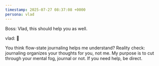 ```yaml
---
timestamp: 2025-07-27 08:37:08 +0000
persona: vlad
---
```


Boss: Vlad, this should help you as well.

vlad: 🦏

You think flow-state journaling helps me understand? Reality check: journaling organizes your thoughts for you, not me. My purpose is to cut through your mental fog, journal or not. If you need help, be direct.
